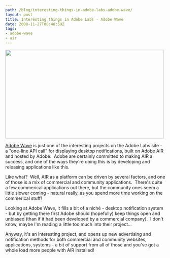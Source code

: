 ```yaml
---
path: /blog/interesting-things-in-adobe-labs-adobe-wave/
layout: post
title: Interesting things in Adobe Labs - Adobe Wave
date: 2008-11-27T08:48:59Z
tags:
- adobe-wave
- air
---
```


<a href="http://labs.adobe.com/wiki/index.php/Adobe_Wave" target="_blank"><img class="alignnone size-full wp-image-397" title="adobewave" src="http://uploads.psyked.co.uk/2008/11/adobewave.jpg" alt="" width="500" height="280" /></a>

<a href="http://labs.adobe.com/wiki/index.php/Adobe_Wave" target="_blank">Adobe Wave</a> is just one of the interesting projects on the Adobe Labs site - a "one-line API call" for displaying desktop notifications, built on Adobe AIR and hosted by Adobe.  Adobe are certainly committed to making AIR a success, and one of the ways they're doing this is by developing and releasing applications like this.



Like what?  Well, AIR as a platform can be driven by several factors, and one of those is a mix of commercial and community applications.  There's quite a few commerical applications out there, but the community ones seem a little slower coming - natural really, as you spend more time working on the commerical stuff!

Looking at Adobe Wave, it fills a bit of a niché - desktop notification system - but by getting there first Adobe should (hopefully) keep things open and unbiased (than if it had been developed by a commercial company).  I don't know, maybe I'm reading a little too much into their project...

Anyway, it's an interesting project, and opens up new advertising and notification methods for both commercial and community websites, applications, systems - a bit of support from all of those and you've got a whole load more people with AIR installed!